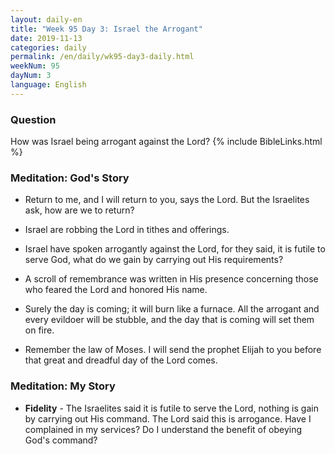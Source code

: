 ```yaml
---
layout: daily-en
title: "Week 95 Day 3: Israel the Arrogant"
date: 2019-11-13 
categories: daily
permalink: /en/daily/wk95-day3-daily.html
weekNum: 95
dayNum: 3
language: English
---
```


### Question     
How was Israel being arrogant against the Lord?
{% include BibleLinks.html %} 

### Meditation: God's Story   
+ Return to me, and I will return to you, says the Lord. But the Israelites ask, how are we to return? 

+ Israel are robbing the Lord in tithes and offerings. 

+ Israel have spoken arrogantly against the Lord, for they said, it is futile to serve God, what do we gain by carrying out His requirements? 

+ A scroll of remembrance was written in His presence concerning those who feared the Lord and honored His name. 

+ Surely the day is coming; it will burn like a furnace. All the arrogant and every evildoer will be stubble, and the day that is coming will set them on fire. 

+ Remember the law of Moses. I will send the prophet Elijah to you before that great and dreadful day of the Lord comes. 

### Meditation: My Story   
+ **Fidelity** - The Israelites said it is futile to serve the Lord, nothing is gain by carrying out His command. The Lord said this is arrogance. Have I complained in my services? Do I understand the benefit of obeying God's command? 
